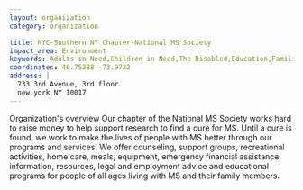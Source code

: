 ```yaml
---
layout: organization
category: organization

title: NYC-Southern NY Chapter-National MS Society
impact_area: Environment
keywords: Adults in Need,Children in Need,The Disabled,Education,Families in Need,Health and Wellness
coordinates: 40.75288,-73.9722
address: |
  733 3rd Avenue, 3rd floor
  new york NY 10017
---
```

Organization's overview
Our chapter of the National MS Society works hard to raise money to help support research to find a cure for MS. Until a cure is found, we work to make the lives of people with MS better through our programs and services. We offer counseling, support groups, recreational activities, home care, meals, equipment, emergency financial assistance, information, resources, legal and employment advice and educational programs for people of all ages living with MS and their family members.